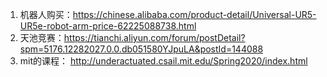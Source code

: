 1. 机器人购买：https://chinese.alibaba.com/product-detail/Universal-UR5-UR5e-robot-arm-price-62225088738.html
2. 天池竞赛：https://tianchi.aliyun.com/forum/postDetail?spm=5176.12282027.0.0.db051580YJpuLA&postId=144088
3. mit的课程： http://underactuated.csail.mit.edu/Spring2020/index.html